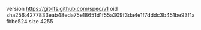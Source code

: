 version https://git-lfs.github.com/spec/v1
oid sha256:4277833eab48eda75e18651d1f55a309f3da4e1f7dddc3b451be93f1afbbe524
size 4255

